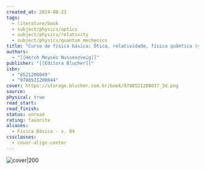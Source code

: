 ```yaml
---
created_at: 2024-08-23
tags:
  - literature/book
  - subject/physics/optics
  - subject/physics/relativity
  - subject/physics/quantum_mechanics
title: "Curso de física básica: Ótica, relatividade, física quântica (vol. 4)"
authors:
  - "[[Herch Moysés Nussenzveig]]"
publisher: "[[Editora Blucher]]"
isbn:
  - "8521208049"
  - "9788521208044"
cover: https://storage.blucher.com.br/book/9788521208037_3d.png
source: 
physical: true
read_start: 
read_finish: 
status: unread
rating: favorite
aliases:
  - Fisica Básica - v. 04
cssclasses:
  - cover-align-center
---
```

![cover|200](https://storage.blucher.com.br/book/9788521208037_3d.png)
